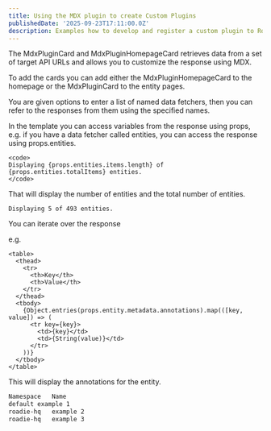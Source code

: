 ```yaml
---
title: Using the MDX plugin to create Custom Plugins
publishedDate: '2025-09-23T17:11:00.0Z'
description: Examples how to develop and register a custom plugin to Roadie using the MDX plugin
---
```


The MdxPluginCard and MdxPluginHomepageCard retrieves data from a set of target API URLs and allows you to customize the response using MDX.

To add the cards you can add either the MdxPluginHomepageCard to the homepage or the MdxPluginCard to the entity pages.

You are given options to enter a list of named data fetchers, then you can refer to the responses from them using the specified names.

In the template you can access variables from the response using props, e.g. if you have a data fetcher called entities, you can access the response using props.entities.

```tsx
<code>
Displaying {props.entities.items.length} of {props.entities.totalItems} entities.
</code>
```

That will display the number of entities and the total number of entities.

```text
Displaying 5 of 493 entities.
```


You can iterate over the response

e.g.

```tsx
<table>
  <thead>
    <tr>
      <th>Key</th>
      <th>Value</th>
    </tr>
  </thead>
  <tbody>
    {Object.entries(props.entity.metadata.annotations).map(([key, value]) => (
      <tr key={key}>
        <td>{key}</td>
        <td>{String(value)}</td>
      </tr>
    ))}
  </tbody>
</table>
```

This will display the annotations for the entity.

```txt
Namespace	Name
default	example 1
roadie-hq	example 2
roadie-hq	example 3
```
